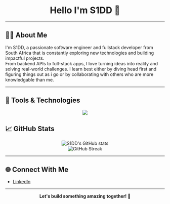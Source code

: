 <h1 align="center">Hello I'm S1DD 👋</h1>

---

## 🧑‍💻 About Me

I'm S1DD, a passionate software engineer and fullstack developer from South Africa that is constantly exploring new technologies and building impactful projects.  
From backend APIs to full-stack apps, I love turning ideas into reality and solving real-world challenges.
I learn best either by diving head first and figuring things out as i go or by collaborating with others who are more knowledgable than me.


---

## 🚀 Tools & Technologies

<div align="center">
  <img src="https://skillicons.dev/icons?i=c,java,py,flask,babel,js,html,css,bootstrap,git,postman,sqlite,redis,express,nextjs,nginx,mongodb,linux,nodejs,mysql,nextjs,vscode,pycharm,webstorm,xd&perline=8" />
</div>

## 📈 GitHub Stats

<p align="center">
  <img src="https://github-readme-stats.vercel.app/api?username=S1DD&show_icons=true&theme=tokyonight" alt="S1DD's GitHub stats" />
  <br/>
  <img src="https://github-readme-streak-stats.herokuapp.com/?user=S1DD&theme=tokyonight" alt="GitHub Streak" />
</p>

---

## 🌐 Connect With Me

- [LinkedIn](www.linkedin.com/in/thabiso-molefe-014aaa10b)


---

<p align="center">
  <b>Let's build something amazing together! 🚀</b>
</p>
